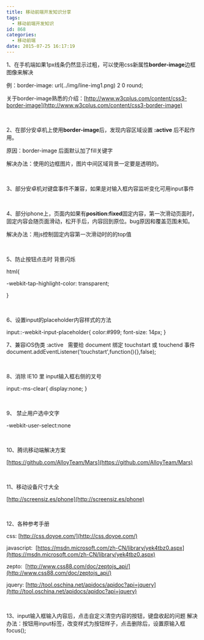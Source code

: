 ```yaml
---
title: 移动前端开发知识分享
tags:
  - 移动前端开发知识
id: 868
categories:
  - 移动前端
date: 2015-07-25 16:17:19
---
```


1、在手机端如果1px线条仍然显示过粗，可以使用css新属性**border-image**边框图像来解决

例：border-image: url(../img/line-img1.png) 2 0 round;

关于border-image熟悉的介绍：[http://www.w3cplus.com/content/css3-border-image](http://www.w3cplus.com/content/css3-border-image)

&nbsp;

2、在部分安卓机上使用**border-image**后，发现内容区域设置 **:active** 后不起作用。

原因：border-image 后面默认加了fill关键字

解决办法：使用的边框图片，图片中间区域背景一定要是透明的。

&nbsp;

3、部分安卓机对键盘事件不兼容，如果是对输入框内容监听变化可用input事件

&nbsp;

4、部分iphone上，页面内如果有**position:fixed**固定内容，第一次滑动页面时，固定内容会随页面滑动，松开手后，内容回到原位。bug原因和覆盖范围未知。

解决办法：用js控制固定内容第一次滑动时的的top值

&nbsp;

5、防止按钮点击时 背景闪烁

html{

-webkit-tap-highlight-color: transparent;

}

&nbsp;

6、设置input的placeholder内容样式的方法

input::-webkit-input-placeholder{
color:#999;
font-size: 14px;
}

7、兼容iOS伪类 :active   需要给 document 绑定 touchstart 或 touchend 事件
document.addEventListener('touchstart',function(){},false);

&nbsp;

8、消除 IE10 里 input输入框右侧的叉号

input:-ms-clear{ display:none; }

&nbsp;

9、 禁止用户选中文字

-webkit-user-select:none

&nbsp;

10、腾讯移动端解决方案

[https://github.com/AlloyTeam/Mars](https://github.com/AlloyTeam/Mars)

&nbsp;

11、移动设备尺寸大全

[http://screensiz.es/phone​](http://screensiz.es/phone)

&nbsp;

12、各种参考手册

css: [http://css.doyoe.com/](http://css.doyoe.com/)

javascript:  [https://msdn.microsoft.com/zh-CN/library/yek4tbz0.aspx](https://msdn.microsoft.com/zh-CN/library/yek4tbz0.aspx)

zepto:  [http://www.css88.com/doc/zeptojs_api/](http://www.css88.com/doc/zeptojs_api/)

jquery: [http://tool.oschina.net/apidocs/apidoc?api=jquery](http://tool.oschina.net/apidocs/apidoc?api=jquery)

&nbsp;

13、input输入框输入内容后，点击自定义清空内容的按钮，键盘收起的问题
解决办法：按钮用input标签，改变样式为按钮样子，点击删除后，设置原输入框focus();
